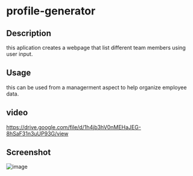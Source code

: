 # profile-generator

## Description
this aplication creates a webpage that list different team members using user input.

## Usage
this can be used from a managerment aspect to help organize employee data.

## video
https://drive.google.com/file/d/1h4jb3hV0nMEHaJEG-8hSaF31n3uUP93G/view

## Screenshot
![image](https://user-images.githubusercontent.com/101908537/177067994-eb561e88-f08b-4c9e-a281-372ff7bbb588.png)
